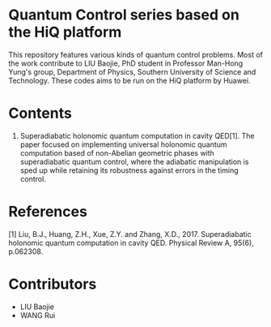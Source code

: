 # Quantum Control series based on the HiQ platform
This repository features various kinds of quantum control problems. Most of the work contribute to LIU Baojie, PhD student in Professor Man-Hong Yung's group, Department of Physics, Southern University of Science and Technology. These codes aims to be run on the HiQ platform by Huawei.

# Contents
1. Superadiabatic holonomic quantum computation in cavity QED[1]. The paper focused on implementing universal holonomic quantum computation based of non-Abelian geometric phases with superadiabatic quantum control, where the adiabatic manipulation is sped up while retaining its robustness against errors in the timing control. 

# References
[1] Liu, B.J., Huang, Z.H., Xue, Z.Y. and Zhang, X.D., 2017. Superadiabatic holonomic quantum computation in cavity QED. Physical Review A, 95(6), p.062308.

# Contributors
- LIU Baojie
- WANG Rui
